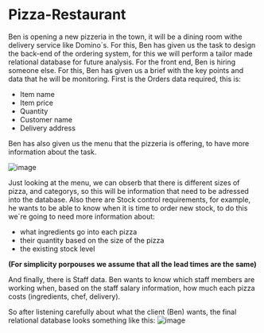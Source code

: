 # Pizza-Restaurant
Ben is opening a new pizzeria in the town, it will be a dining room withe delivery service like Domino´s.
For this, Ben has given us the task to design the back-end of the ordering system, for this we will perform a tailor made relational database for future analysis. For the front end, Ben is hiring someone else.
For this, Ben has given us a brief with the key points and data that he will be monitoring. 
First is the Orders data required, this is:
- Item name
- Item price
- Quantity
- Customer name
- Delivery address

Ben has also given us the menu that the pizzeria is offering, to have more information about the task.

![image](https://user-images.githubusercontent.com/39070251/210880601-cf289081-9bf8-4c3f-9792-c567d8701d6f.png)

Just looking at the menu, we can obserb that there is different sizes of pizza, and categorys, so this will be information that need to be adressed into the database.
Also there are Stock control requirements, for example, he wants to be able to know when it is time to order new stock, to do this we´re going to need more information about:
- what ingredients go into each pizza
- their quantity based on the size of the pizza 
- the existing stock level

**(For simplicity porpouses we assume that all the lead times are the same)**

And finally, there is Staff data. Ben wants to know which staff members are working when, based on the staff salary information, how much each pizza costs (ingredients, chef, delivery).

So after listening carefully about what the client (Ben) wants, the final relational database looks something like this:
![image](https://user-images.githubusercontent.com/39070251/210882667-8c71d005-5a79-4f45-8f79-5953b1855461.png)
